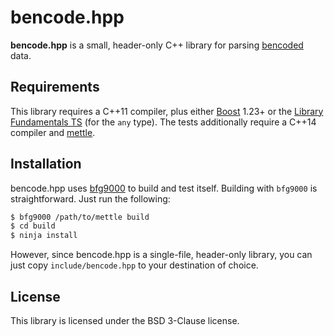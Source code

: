 # bencode.hpp

**bencode.hpp** is a small, header-only C++ library for parsing
[bencoded](http://en.wikipedia.org/wiki/Bencode) data.

## Requirements

This library requires a C++11 compiler, plus either
[Boost](http://www.boost.org/) 1.23+ or the [Library Fundamentals
TS](http://www.open-std.org/jtc1/sc22/wg21/docs/papers/2014/n4082.pdf) (for
the `any` type). The tests additionally require a C++14 compiler and
[mettle](http://jimporter.github.io/mettle/).

## Installation

bencode.hpp uses [bfg9000](https://github.com/jimporter/bfg9000) to build and
test itself. Building with `bfg9000` is straightforward. Just run the following:

```sh
$ bfg9000 /path/to/mettle build
$ cd build
$ ninja install
```

However, since bencode.hpp is a single-file, header-only library, you can just
copy `include/bencode.hpp` to your destination of choice.

## License

This library is licensed under the BSD 3-Clause license.
